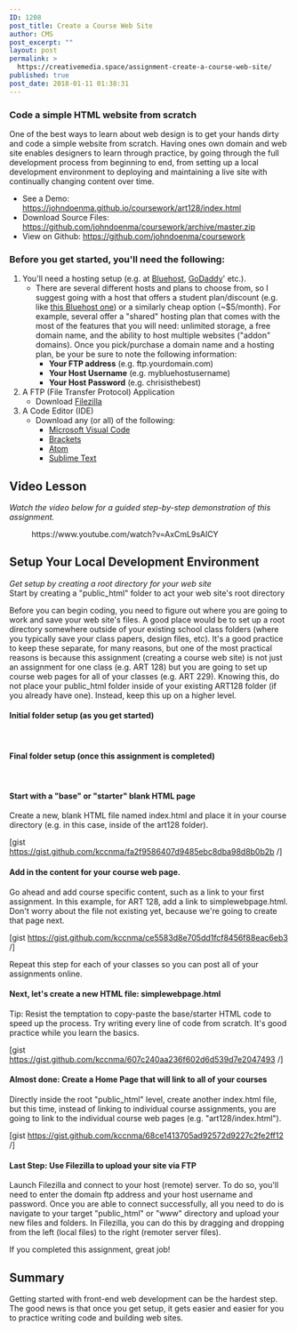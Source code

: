 ```yaml
---
ID: 1208
post_title: Create a Course Web Site
author: CMS
post_excerpt: ""
layout: post
permalink: >
  https://creativemedia.space/assignment-create-a-course-web-site/
published: true
post_date: 2018-01-11 01:38:31
---
```

<!-- wp:heading {"level":3} -->
<h3>Code a simple HTML website from&nbsp;scratch</h3>
<!-- /wp:heading -->

<!-- wp:paragraph -->
<p>One of the best ways to learn about web design is to get your hands dirty and code a simple website from scratch. Having ones own domain and web site enables designers to learn through practice, by going through the full development process from beginning to end, from setting up a local development environment to deploying and maintaining a live site with continually changing content over time.</p>
<!-- /wp:paragraph -->

<!-- wp:list -->
<ul><li>See a Demo: <a href="https://johndoenma.github.io/coursework/art128/index.html">https://johndoenma.github.io/coursework/art128/index.html</a></li><li>Download Source Files: <a href="https://github.com/johndoenma/coursework/archive/master.zip">https://github.com/johndoenma/coursework/archive/master.zip</a></li><li>View on Github: <a href="https://github.com/johndoenma/coursework">https://github.com/johndoenma/coursework</a></li></ul>
<!-- /wp:list -->

<!-- wp:heading {"level":3} -->
<h3>Before you get started, you'll need the following:</h3>
<!-- /wp:heading -->

<!-- wp:list {"ordered":true} -->
<ol><li>You'll need a hosting setup (e.g. at <a href="https://www.bluehost.com/">Bluehost</a>, <a href="https://www.godaddy.com">GoDaddy</a>' etc.).
<ul><li>There are several different hosts and plans to choose from, so I suggest going with a host that offers a student plan/discount (e.g. like <a href="https://www.bluehost.com/cgi/education">this Bluehost one</a>) or a similarly cheap option (~$5/month). For example, several offer a "shared" hosting plan that comes with the most of the features that you will need: unlimited storage, a free domain name, and the ability to host multiple websites ("addon" domains). Once you pick/purchase a domain name and a hosting plan, be your be sure to note the following information:
<ul><li><strong>Your FTP address</strong>&nbsp;(e.g. ftp.yourdomain.com)</li><li><strong>Your Host Username</strong> (e.g. mybluehostusername)</li><li><strong>Your Host Password</strong> (e.g. chrisisthebest)</li></ul>
</li></ul>
</li><li>A FTP (File Transfer Protocol) Application
<ul><li>Download <a href="https://filezilla-project.org/download.php">Filezilla</a></li></ul>
</li><li>A Code Editor (IDE)
<ul><li>Download any (or all) of the following:
<ul><li><a href="https://code.visualstudio.com/">Microsoft Visual Code</a></li><li><a href="http://brackets.io/">Brackets</a></li><li><a href="https://atom.io/">Atom</a></li><li><a href="https://www.sublimetext.com/">Sublime Text</a></li></ul>
</li></ul>
</li></ol>
<!-- /wp:list -->

<!-- wp:heading -->
<h2>Video Lesson</h2>
<!-- /wp:heading -->

<!-- wp:paragraph -->
<p><em>Watch the video below for a guided step-by-step demonstration of this assignment.&nbsp;</em></p>
<!-- /wp:paragraph -->

<!-- wp:core-embed/youtube {"url":"https://www.youtube.com/watch?v=AxCmL9sAlCY","type":"video","providerNameSlug":"youtube","className":"wp-embed-aspect-16-9 wp-has-aspect-ratio"} -->
<figure class="wp-block-embed-youtube wp-block-embed is-type-video is-provider-youtube wp-embed-aspect-16-9 wp-has-aspect-ratio"><div class="wp-block-embed__wrapper">
https://www.youtube.com/watch?v=AxCmL9sAlCY
</div></figure>
<!-- /wp:core-embed/youtube -->

<!-- wp:heading -->
<h2>Setup Your Local Development Environment</h2>
<!-- /wp:heading -->

<!-- wp:paragraph -->
<p><em>Get setup by creating a root directory for your web site</em><br>Start by creating a "public_html" folder to act your web site's root directory</p>
<!-- /wp:paragraph -->

<!-- wp:paragraph -->
<p>Before you can begin coding, you need to figure out where you are going to work and save your web site's files. A good place would be to set up a root directory somewhere outside of your existing school class folders (where you typically save your class papers, design files, etc). It's a good practice to keep these separate, for many reasons, but one of the most practical reasons is because this assignment (creating a course web site) is not just an assignment for one class (e.g. ART 128) but you are going to set up course web pages for all of your classes (e.g. ART 229). Knowing this, do not place your public_html folder inside of your existing ART128 folder (if you already have one). Instead, keep this up on a higher level.</p>
<!-- /wp:paragraph -->

<!-- wp:heading {"level":4} -->
<h4>Initial folder setup (as you get started)</h4>
<!-- /wp:heading -->

<!-- wp:image {"id":1245} -->
<figure class="wp-block-image"><img src="http://egargiulo.com/cms/wp-content/uploads/2018/01/coursewebsite-folderview-step2-1024x973.gif" alt="" class="wp-image-1245"/></figure>
<!-- /wp:image -->

<!-- wp:heading {"level":4} -->
<h4><br>Final folder setup (once this assignment is completed)</h4>
<!-- /wp:heading -->

<!-- wp:image {"id":1246} -->
<figure class="wp-block-image"><img src="http://egargiulo.com/cms/wp-content/uploads/2018/01/coursewebsite-folderview-end-1024x973.gif" alt="" class="wp-image-1246"/></figure>
<!-- /wp:image -->

<!-- wp:heading {"level":4} -->
<h4><br>Start with a "base" or "starter" blank HTML page</h4>
<!-- /wp:heading -->

<!-- wp:paragraph -->
<p>Create a new, blank HTML file named index.html and place it in your course directory (e.g. in this case, inside of the art128 folder).</p>
<!-- /wp:paragraph -->

<!-- wp:shortcode -->
[gist https://gist.github.com/kccnma/fa2f9586407d9485ebc8dba98d8b0b2b /]
<!-- /wp:shortcode -->

<!-- wp:paragraph -->
<p></p>
<!-- /wp:paragraph -->

<!-- wp:heading {"level":4} -->
<h4>Add in the content for your course web page.</h4>
<!-- /wp:heading -->

<!-- wp:paragraph -->
<p>Go ahead and add course specific content, such as a link to your first assignment. In this example, for ART 128, add a link to simplewebpage.html. Don't worry about the file not existing yet, because we're going to create that page next.</p>
<!-- /wp:paragraph -->

<!-- wp:shortcode -->
[gist https://gist.github.com/kccnma/ce5583d8e705dd1fcf8456f88eac6eb3 /]
<!-- /wp:shortcode -->

<!-- wp:paragraph -->
<p>Repeat this step for each of your classes so you can post all of your assignments online.<br></p>
<!-- /wp:paragraph -->

<!-- wp:heading {"level":4} -->
<h4>Next, let's create a new HTML file: simplewebpage.html</h4>
<!-- /wp:heading -->

<!-- wp:paragraph -->
<p>Tip: Resist the temptation to copy-paste the base/starter HTML code to speed up the process. Try writing every line of code from scratch. It's good practice while you learn the basics.</p>
<!-- /wp:paragraph -->

<!-- wp:shortcode -->
[gist https://gist.github.com/kccnma/607c240aa236f602d6d539d7e2047493 /]
<!-- /wp:shortcode -->

<!-- wp:heading {"level":4} -->
<h4>Almost done: Create a Home Page that will link to all of your courses</h4>
<!-- /wp:heading -->

<!-- wp:paragraph -->
<p>Directly inside the root "public_html" level, create another index.html file, but this time, instead of linking to individual course assignments, you are going to link to the individual course web pages (e.g. "art128/index.html").</p>
<!-- /wp:paragraph -->

<!-- wp:shortcode -->
[gist https://gist.github.com/kccnma/68ce1413705ad92572d9227c2fe2ff12 /]
<!-- /wp:shortcode -->

<!-- wp:heading {"level":4} -->
<h4>Last Step: Use Filezilla to upload your site via FTP</h4>
<!-- /wp:heading -->

<!-- wp:paragraph -->
<p>Launch Filezilla and connect to your host (remote) server. To do so, you'll need to enter the domain ftp address and your host username and password. Once you are able to connect successfully, all you need to do is navigate to your target "public_html" or "www" directory and upload your new files and folders. In Filezilla, you can do this by dragging and dropping from the left (local files) to the right (remoter server files).</p>
<!-- /wp:paragraph -->

<!-- wp:paragraph -->
<p>If you completed this assignment, great job!</p>
<!-- /wp:paragraph -->

<!-- wp:heading -->
<h2>Summary</h2>
<!-- /wp:heading -->

<!-- wp:paragraph -->
<p>Getting started with front-end web development can be the hardest step. The good news is that once you get setup, it gets easier and easier for you to practice writing code and building web sites.</p>
<!-- /wp:paragraph -->